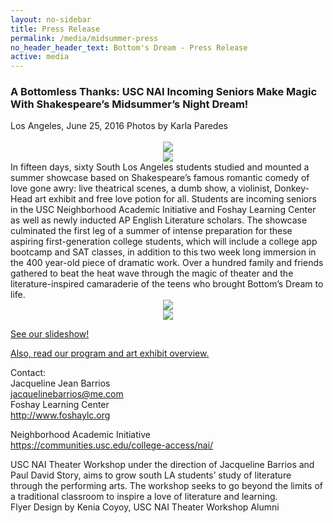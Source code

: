 ```yaml
---
layout: no-sidebar
title: Press Release
permalink: /media/midsummer-press 
no_header_header_text: Bottom's Dream - Press Release
active: media
---
```


<h3>A Bottomless Thanks: USC NAI Incoming Seniors Make Magic With Shakespeare’s Midsummer’s Night Dream!</h3>
Los Angeles, June 25, 2016
Photos by Karla Paredes
<br><br>

<center><a href="#" class="image featured-small"><img src="https://scontent.xx.fbcdn.net/t31.0-8/13517618_1442809392412012_2101946451408358673_o.jpg" /></a></center>

<center><a href="#" class="image featured-small"><img src="https://scontent.xx.fbcdn.net/t31.0-8/13517612_1442810402411911_8769302535059127233_o.jpg" /></a></center>
​
In fifteen days, sixty South Los Angeles students studied and mounted a summer showcase based on Shakespeare’s famous romantic comedy of love gone awry: live theatrical scenes, a dumb show, a violinist, Donkey-Head art exhibit and free love potion for all. Students are incoming seniors in the USC Neighborhood Academic Initiative and Foshay Learning Center as well as newly inducted AP English Literature scholars. The showcase culminated the first leg of a summer of intense preparation for these aspiring first-generation college students, which will include a college app bootcamp and SAT classes, in addition to this two week long immersion in the 400 year-old piece of dramatic work. Over a hundred family and friends gathered to beat the heat wave through the magic of theater and the literature-inspired camaraderie of the teens who brought Bottom’s Dream to life.

<center><a href="#" class="image featured-small"><img src="https://scontent.xx.fbcdn.net/t31.0-8/13517556_1442809105745374_3164593693849624207_o.jpg" /></a></center>

<center><a href="#" class="image featured-small"><img src="https://scontent.xx.fbcdn.net/t31.0-8/13517451_1442811469078471_715375123728829280_o.jpg" /></a></center>

<a href="https://drive.google.com/file/d/0B80qcFU5K6PeRVdlbDhSU24wSzA/view" target="_blank">See our slideshow!</a>

<a href="https://drive.google.com/file/d/0B22Euc53pX4Va2pxcFJQRVVsUDA/view" target="_blank">Also, read our program and art exhibit overview.</a>
 
Contact:<br>
Jacqueline Jean Barrios<br>
jacquelinebarrios@me.com<br>
Foshay Learning Center<br>
<a href="http://www.foshaylc.org" target="_blank">http://www.foshaylc.org</a>
 
Neighborhood Academic Initiative<br>
<a href="https://communities.usc.edu/college-access/nai/" target="_blank">https://communities.usc.edu/college-access/nai/</a>

USC NAI Theater Workshop under the direction of Jacqueline Barrios and Paul David Story, aims to grow south LA students’ study of literature through the performing arts. The workshop seeks to go beyond the limits of a traditional classroom to inspire a love of literature and learning.
​
<br>
Flyer Design by Kenia Coyoy, USC NAI Theater Workshop Alumni